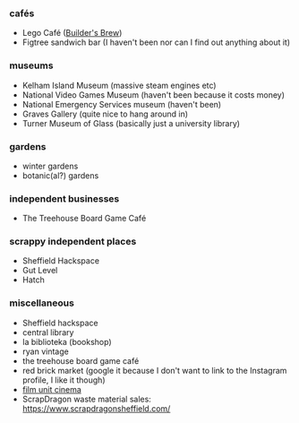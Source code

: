 ### cafés

  - Lego Café ([Builder\'s Brew](https://buildersbrewcafe.com/))
  - Figtree sandwich bar (I haven\'t been nor can I find out anything
  about it)

### museums

- Kelham Island Museum (massive steam engines etc)
- National Video Games Museum (haven\'t been because it costs money)
- National Emergency Services museum (haven\'t been)
- Graves Gallery (quite nice to hang around in)
- Turner Museum of Glass (basically just a university library)

### gardens

- winter gardens
- botanic(al?) gardens

### independent businesses

- The Treehouse Board Game Café

### scrappy independent places

- Sheffield Hackspace
- Gut Level
- Hatch

### miscellaneous

- Sheffield hackspace
- central library
- la biblioteka (bookshop)
- ryan vintage
- the treehouse board game café
- red brick market (google it because I don\'t want to link to the
  Instagram profile, I like it though)
- [film unit cinema](https://filmunit.sites.sheffield.ac.uk/)
- ScrapDragon waste material sales:
  <https://www.scrapdragonsheffield.com/>
